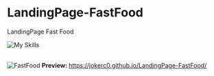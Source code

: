 # LandingPage-FastFood
LandingPage Fast Food

![My Skills](https://skillicons.dev/icons?i=html,css)
<br><br>

![FastFood](https://github.com/JokerC0/LandingPage-FastFood/assets/129913584/43627883-7ef5-4e99-8aa3-773e273fc430)
<b>Preview: </b> https://jokerc0.github.io/LandingPage-FastFood/

